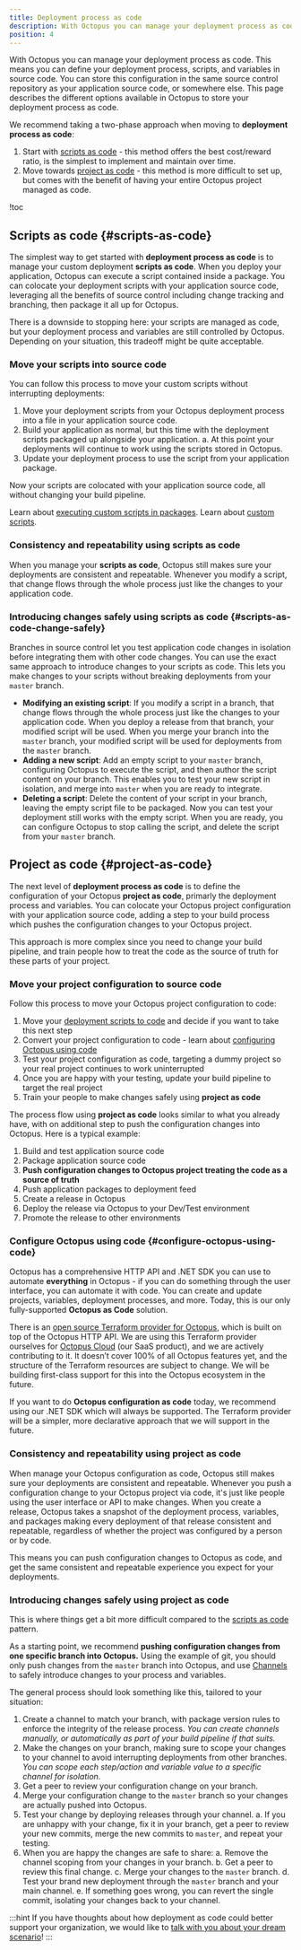 ```yaml
---
title: Deployment process as code
description: With Octopus you can manage your deployment process as code. This means you can define your deployment process, scripts, and variables in source code. You can store this configuration in the same source control repository as your application source code, or somewhere else. This page describes the different options available in Octopus to store your deployment process as code.
position: 4
---
```


With Octopus you can manage your deployment process as code. This means you can define your deployment process, scripts, and variables in source code. You can store this configuration in the same source control repository as your application source code, or somewhere else. This page describes the different options available in Octopus to store your deployment process as code.

We recommend taking a two-phase approach when moving to **deployment process as code**:

1. Start with [scripts as code](#scripts-as-code) - this method offers the best cost/reward ratio, is the simplest to implement and maintain over time.
2. Move towards [project as code](#project-as-code) - this method is more difficult to set up, but comes with the benefit of having your entire Octopus project managed as code.

!toc

## Scripts as code {#scripts-as-code}

The simplest way to get started with **deployment process as code** is to manage your custom deployment **scripts as code**. When you deploy your application, Octopus can execute a script contained inside a package. You can colocate your deployment scripts with your application source code, leveraging all the benefits of source control including change tracking and branching, then package it all up for Octopus.

There is a downside to stopping here: your scripts are managed as code, but your deployment process and variables are still controlled by Octopus. Depending on your situation, this tradeoff might be quite acceptable.

### Move your scripts into source code

You can follow this process to move your custom scripts without interrupting deployments:

1. Move your deployment scripts from your Octopus deployment process into a file in your application source code.
1. Build your application as normal, but this time with the deployment scripts packaged up alongside your application.
  a. At this point your deployments will continue to work using the scripts stored in Octopus.
1. Update your deployment process to use the script from your application package.

Now your scripts are colocated with your application source code, all without changing your build pipeline.

Learn about [executing custom scripts in packages](/docs/deployment-examples/custom-scripts/scripts-in-packages/index.md).
Learn about [custom scripts](/docs/deployment-examples/custom-scripts/index.md).

### Consistency and repeatability using scripts as code

When you manage your **scripts as code**, Octopus still makes sure your deployments are consistent and repeatable. Whenever you modify a script, that change flows through the whole process just like the changes to your application code.

### Introducing changes safely using scripts as code {#scripts-as-code-change-safely}

Branches in source control let you test application code changes in isolation before integrating them with other code changes. You can use the exact same approach to introduce changes to your scripts as code. This lets you make changes to your scripts without breaking deployments from your `master` branch.

- **Modifying an existing script**: If you modify a script in a branch, that change flows through the whole process just like the changes to your application code. When you deploy a release from that branch, your modified script will be used. When you merge your branch into the `master` branch, your modified script will be used for deployments from the `master` branch.
- **Adding a new script**: Add an empty script to your `master` branch, configuring Octopus to execute the script, and then author the script content on your branch. This enables you to test your new script in isolation, and merge into `master` when you are ready to integrate.
- **Deleting a script**: Delete the content of your script in your branch, leaving the empty script file to be packaged. Now you can test your deployment still works with the empty script. When you are ready, you can configure Octopus to stop calling the script, and delete the script from your `master` branch.

## Project as code {#project-as-code}

The next level of **deployment process as code** is to define the configuration of your Octopus **project as code**, primarly the deployment process and variables. You can colocate your Octopus project configuration with your application source code, adding a step to your build process which pushes the configuration changes to your Octopus project.

This approach is more complex since you need to change your build pipeline, and train people how to treat the code as the source of truth for these parts of your project.

### Move your project configuration to source code

Follow this process to move your Octopus project configuration to code:

1. Move your [deployment scripts to code](#scripts-as-code) and decide if you want to take this next step
1. Convert your project configuration to code - learn about [configuring Octopus using code](#configure-octopus-using-code)
1. Test your project configuration as code, targeting a dummy project so your real project continues to work uninterrupted
1. Once you are happy with your testing, update your build pipeline to target the real project
1. Train your people to make changes safely using **project as code**

The process flow using **project as code** looks similar to what you already have, with on additional step to push the configuration changes into Octopus. Here is a typical example:

1. Build and test application source code
1. Package application source code
1. **Push configuration changes to Octopus project treating the code as a source of truth**
1. Push application packages to deployment feed
1. Create a release in Octopus
1. Deploy the release via Octopus to your Dev/Test environment
1. Promote the release to other environments

### Configure Octopus using code {#configure-octopus-using-code}

Octopus has a comprehensive HTTP API and .NET SDK you can use to automate **everything** in Octopus - if you can do something through the user interface, you can automate it with code. You can create and update projects, variables, deployment processes, and more. Today, this is our only fully-supported **Octopus as Code** solution.

There is an [open source Terraform provider for Octopus](https://github.com/MattHodge/terraform-provider-octopusdeploy), which is built on top of the Octopus HTTP API. We are using this Terraform provider ourselves for [Octopus Cloud](https://octopus.com/cloud) (our SaaS product), and we are actively contributing to it. It doesn’t cover 100% of all Octopus features yet, and the structure of the Terraform resources are subject to change. We will be building first-class support for this into the Octopus ecosystem in the future.

If you want to do **Octopus configuration as code** today, we recommend using our .NET SDK which will always be supported. The Terraform provider will be a simpler, more declarative approach that we will support in the future.

### Consistency and repeatability using project as code

When manage your Octopus configuration as code, Octopus still makes sure your deployments are consistent and repeatable. Whenever you push a configuration change to your Octopus project via code, it's just like people using the user interface or API to make changes. When you create a release, Octopus takes a snapshot of the deployment process, variables, and packages making every deployment of that release consistent and repeatable, regardless of whether the project was configured by a person or by code.

This means you can push configuration changes to Octopus as code, and get the same consistent and repeatable experience you expect for your deployments.

### Introducing changes safely using project as code

This is where things get a bit more difficult compared to the [scripts as code](#scripts-as-code) pattern.

As a starting point, we recommend **pushing configuration changes from one specific branch into Octopus.** Using the example of git, you should only push changes from the `master` branch into Octopus, and use [Channels](/docs/deployment-process/channels/index.md) to safely introduce changes to your process and variables.

The general process should look something like this, tailored to your situation:

1. Create a channel to match your branch, with package version rules to enforce the integrity of the release process. _You can create channels manually, or automatically as part of your build pipeline if that suits._
1. Make the changes on your branch, making sure to scope your changes to your channel to avoid interrupting deployments from other branches. _You can scope each step/action and variable value to a specific channel for isolation._
1. Get a peer to review your configuration change on your branch.
1. Merge your configuration change to the `master` branch so your changes are actually pushed into Octopus.
1. Test your change by deploying releases through your channel.
  a. If you are unhappy with your change, fix it in your branch, get a peer to review your new commits, merge the new commits to `master`, and repeat your testing.
1. When you are happy the changes are safe to share:
  a. Remove the channel scoping from your changes in your branch.
  b. Get a peer to review this final change.
  c. Merge your changes to the `master` branch.
  d. Test your brand new deployment through the `master` branch and your main channel.
  e. If something goes wrong, you can revert the single commit, isolating your changes back to your channel.

:::hint
If you have thoughts about how deployment as code could better support your organization, we would like to [talk with you about your dream scenario](https://octopus.com/support)!
:::
